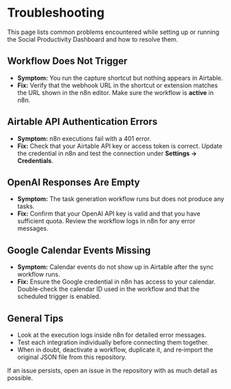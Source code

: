 # Troubleshooting

This page lists common problems encountered while setting up or running the Social Productivity Dashboard and how to resolve them.

## Workflow Does Not Trigger

- **Symptom:** You run the capture shortcut but nothing appears in Airtable.
- **Fix:** Verify that the webhook URL in the shortcut or extension matches the URL shown in the n8n editor. Make sure the workflow is **active** in n8n.

## Airtable API Authentication Errors

- **Symptom:** n8n executions fail with a 401 error.
- **Fix:** Check that your Airtable API key or access token is correct. Update the credential in n8n and test the connection under **Settings → Credentials**.

## OpenAI Responses Are Empty

- **Symptom:** The task generation workflow runs but does not produce any tasks.
- **Fix:** Confirm that your OpenAI API key is valid and that you have sufficient quota. Review the workflow logs in n8n for any error messages.

## Google Calendar Events Missing

- **Symptom:** Calendar events do not show up in Airtable after the sync workflow runs.
- **Fix:** Ensure the Google credential in n8n has access to your calendar. Double‑check the calendar ID used in the workflow and that the scheduled trigger is enabled.

## General Tips

- Look at the execution logs inside n8n for detailed error messages.
- Test each integration individually before connecting them together.
- When in doubt, deactivate a workflow, duplicate it, and re‑import the original JSON file from this repository.

If an issue persists, open an issue in the repository with as much detail as possible.
